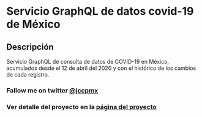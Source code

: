 # Servicio GraphQL de datos covid-19 de México

## Descripción
Servicio GraphQL de consulta de datos de COVID-19 en México, acumulados desde el 12 de abril del 2020 y con el histórico de los cambios de cada registro.

### Fallow me on twitter [@jccpmx][jccpmx]

### Ver detalle del proyecto en la [página del proyecto][regreso]

[regreso]: <https://jccpmx.github.io/covid19mx/>
[jccpmx]:<https://twitter.com/jccpmx?ref_src=twsrc%5Etfw>